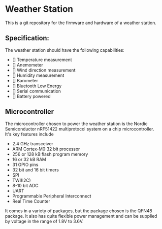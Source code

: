 Weather Station
======

This is a git repository for the firmware and hardware of a weather station.

Specification:
----

The weather station should have the following capabilities:

- [] Temperature measurement
- [] Anemometer
- [] Wind direction measurement
- [] Humidity measurement
- [] Barometer 
- [] Bluetooth Low Energy
- [] Serial communication
- [] Battery powered

## Microcontroller

The microcontroller chosen to power the weather station is the Nordic
Semiconductor nRF51422 multiprotocol system on a chip microcontroller. It's key
features include

- 2.4 GHz transceiver
- ARM Cortex-M0 32 bit processor
- 256 or 128 kB flash program memory
- 16 or 32 kB RAM
- 31 GPIO pins
- 32 bit and 16 bit timers
- SPI
- TWI(I2C)
- 8-10 bit ADC
- UART
- Programmable Peripheral Interconnect
- Real Time Counter

It comes in a variety of packages, but the package chosen is the QFN48 package.
It also has quite flexible power management and can be supplied by voltage in
the range of 1.8V to 3.6V.
